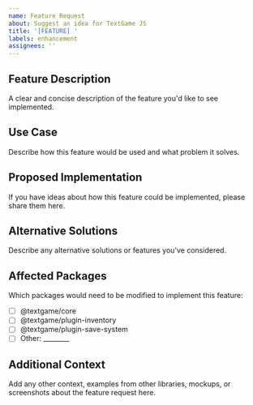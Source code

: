 ```yaml
---
name: Feature Request
about: Suggest an idea for TextGame JS
title: '[FEATURE] '
labels: enhancement
assignees: ''
---
```


## Feature Description
A clear and concise description of the feature you'd like to see implemented.

## Use Case
Describe how this feature would be used and what problem it solves.

## Proposed Implementation
If you have ideas about how this feature could be implemented, please share them here.

## Alternative Solutions
Describe any alternative solutions or features you've considered.

## Affected Packages
Which packages would need to be modified to implement this feature:
- [ ] @textgame/core
- [ ] @textgame/plugin-inventory
- [ ] @textgame/plugin-save-system
- [ ] Other: ________

## Additional Context
Add any other context, examples from other libraries, mockups, or screenshots about the feature request here.